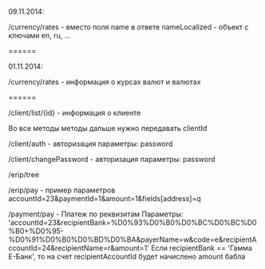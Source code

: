 09.11.2014:

/currency/rates - вместо поля name в ответе nameLocalized - объект с ключами en, ru, ...

======

01.11.2014:

/currency/rates - информация о курсах валют и валютах

======

/client/list/{id} - информация о клиенте

Во все методы методы дальше нужно передавать clientId

/client/auth - авторизация
параметры: password

/client/changePassword - авторизация
параметры: password

/erip/tree

/erip/pay - пример параметров accountId=23&paymentId=1&amount=1&fields[address]=q

/payment/pay - Платеж по реквизитам
Параметры: 'accountId=23&recipientBank=%D0%93%D0%B0%D0%BC%D0%BC%D0%B0+%D0%95-%D0%91%D0%B0%D0%BD%D0%BA&payerName=w&code=e&recipientAccountId=24&recipientName=r&amount=1'
Если recipientBank == 'Гамма Е-Банк', то на счет recipientAccountId будет начислено amount бабла
